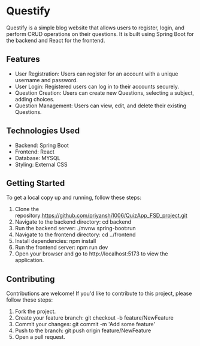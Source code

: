 # Questify

Questify is a simple blog website that allows users to register, login, and perform CRUD operations on their questions. It is built using Spring Boot for the backend and React for the frontend.

## Features

- User Registration: Users can register for an account with a unique username and password.
- User Login: Registered users can log in to their accounts securely.
- Question Creation: Users can create new Questions, selecting a subject, adding choices.
- Question Management: Users can view, edit, and delete their existing Questions.

## Technologies Used

- Backend: Spring Boot
- Frontend: React
- Database: MYSQL
- Styling: External CSS

## Getting Started

To get a local copy up and running, follow these steps:

1. Clone the repository:https://github.com/priyanshi1006/QuizApp_FSD_project.git
2. Navigate to the backend directory: cd backend
3. Run the backend server: ./mvnw spring-boot:run
4. Navigate to the frontend directory: cd ../frontend
5. Install dependencies: npm install
6. Run the frontend server: npm run dev
7. Open your browser and go to http://localhost:5173 to view the application.

## Contributing

Contributions are welcome! If you'd like to contribute to this project, please follow these steps:

1. Fork the project.
2. Create your feature branch: git checkout -b feature/NewFeature
3. Commit your changes: git commit -m 'Add some feature'
4. Push to the branch: git push origin feature/NewFeature
5. Open a pull request.

